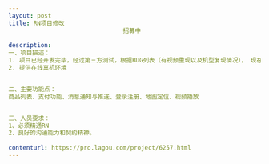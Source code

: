 ```yaml
---                
layout: post       
title: RN项目修改
                                招募中
           
description: 
一、项目描述：
1. 项目已经开发完毕，经过第三方测试，根据BUG列表（有视频重现以及机型复现情况）， 现在需要bug的修正以及后续需求的支持。
2. 提供在线真机环境


二、主要功能点：
商品列表、支付功能、消息通知与推送、登录注册、地图定位、视频播放


三、人员要求：
1、必须精通RN
2、良好的沟通能力和契约精神。
     
contenturl: https://pro.lagou.com/project/6257.html      
---                 
```

